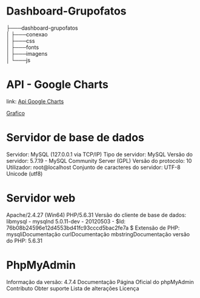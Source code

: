 # Dashboard-Grupofatos
├───dashboard-grupofatos  
│   ├───conexao  
│   ├───css  
│   ├───fonts  
│   ├───imagens  
│   └───js  


# API - Google Charts
link: [Api Google Charts ](https://developers.google.com/chart/)

[Grafico](<img src="imagens/grafico.jpg" width="600" alt="grafico" style="max-width:100%;">)

# Servidor de base de dados
Servidor: MySQL (127.0.0.1 via TCP/IP)
Tipo de servidor: MySQL
Versão do servidor: 5.7.19 - MySQL Community Server (GPL)
Versão do protocolo: 10
Utilizador: root@localhost
Conjunto de caracteres do servidor: UTF-8 Unicode (utf8)

# Servidor web
Apache/2.4.27 (Win64) PHP/5.6.31
Versão do cliente de base de dados: libmysql - mysqlnd 5.0.11-dev - 20120503 - $Id: 76b08b24596e12d4553bd41fc93cccd5bac2fe7a $
Extensão de PHP: mysqliDocumentação curlDocumentação mbstringDocumentação
versão do PHP: 5.6.31

# PhpMyAdmin

Informação da versão: 4.7.4
Documentação
Página Oficial do phpMyAdmin
Contributo
Obter suporte
Lista de alterações
Licença









